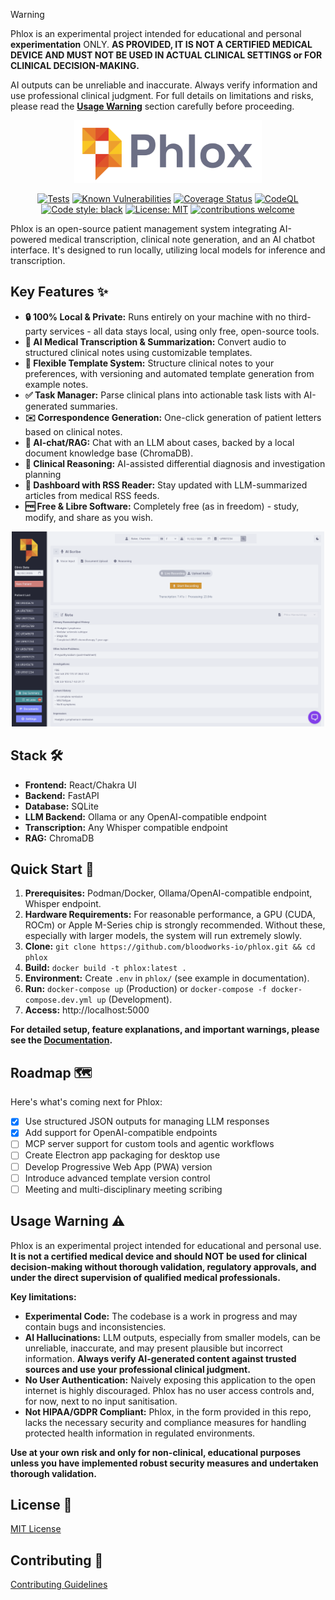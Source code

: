 > [!WARNING]
> Phlox is an experimental project intended for educational and personal **experimentation** ONLY.
> **AS PROVIDED, IT IS NOT A CERTIFIED MEDICAL DEVICE AND MUST NOT BE USED IN ACTUAL CLINICAL SETTINGS or FOR CLINICAL DECISION-MAKING.**
>
> AI outputs can be unreliable and inaccurate. Always verify information and use professional clinical judgment.
> For full details on limitations and risks, please read the **[Usage Warning](#usage-warning-️)** section carefully before proceeding.

<p align="center">
  <img src="/docs/images/readme_logo.png" width="300" alt="Phlox Logo">
</p>

<div align="center">

[![Tests](https://github.com/bloodworks-io/phlox/actions/workflows/coverage.yml/badge.svg)](https://github.com/bloodworks-io/phlox/actions/workflows/coverage.yml)
[![Known Vulnerabilities](https://snyk.io/test/github/bloodworks-io/phlox/badge.svg)](https://snyk.io/test/github/bloodworks-io/phlox/badge.svg)
[![Coverage Status](https://coveralls.io/repos/github/bloodworks-io/phlox/badge.svg?branch=main)](https://coveralls.io/github/bloodworks-io/phlox?branch=main)
[![CodeQL](https://github.com/bloodworks-io/phlox/actions/workflows/github-code-scanning/codeql/badge.svg)](https://github.com/bloodworks-io/phlox/actions/workflows/github-code-scanning/codeql)
[![Code style: black](https://img.shields.io/badge/code%20style-black-000000.svg)](https://github.com/psf/black)
[![License: MIT](https://img.shields.io/badge/License-MIT-yellow.svg)](https://opensource.org/licenses/MIT)
[![contributions welcome](https://img.shields.io/badge/contributions-welcome-brightgreen.svg?style=flat)](https://github.com/bloodworks-io/phlox/issues)

</div>

Phlox is an open-source patient management system integrating AI-powered medical transcription, clinical note generation, and an AI chatbot interface. It's designed to run locally, utilizing local models for inference and transcription.

## Key Features ✨

- **🔒 100% Local & Private:** Runs entirely on your machine with no third-party services - all data stays local, using only free, open-source tools.
- **🎤 AI Medical Transcription & Summarization:** Convert audio to structured clinical notes using customizable templates.
- **📝 Flexible Template System:**  Structure clinical notes to your preferences, with versioning and automated template generation from example notes.
- **✅ Task Manager:**  Parse clinical plans into actionable task lists with AI-generated summaries.
- **✉️  Correspondence Generation:**  One-click generation of patient letters based on clinical notes.
- **🤖 AI-chat/RAG:** Chat with an LLM about cases, backed by a local document knowledge base (ChromaDB).
- **🧠 Clinical Reasoning:**  AI-assisted differential diagnosis and investigation planning
- **📰 Dashboard with RSS Reader:** Stay updated with LLM-summarized articles from medical RSS feeds.
- **🆓 Free & Libre Software:** Completely free (as in freedom) - study, modify, and share as you wish.

<p align="center">
  <img src="/docs/images/transcription.png" width="500" alt="Phlox Logo">
</p>

## Stack 🛠️

- **Frontend:** React/Chakra UI
- **Backend:** FastAPI
- **Database:** SQLite
- **LLM Backend:** Ollama or any OpenAI-compatible endpoint
- **Transcription:** Any Whisper compatible endpoint
- **RAG:** ChromaDB

## Quick Start 🚀

1. **Prerequisites:** Podman/Docker, Ollama/OpenAI-compatible endpoint, Whisper endpoint.
2. **Hardware Requirements:** For reasonable performance, a GPU (CUDA, ROCm) or Apple M-Series chip is strongly recommended. Without these, especially with larger models, the system will run extremely slowly.
3. **Clone:** `git clone https://github.com/bloodworks-io/phlox.git && cd phlox`
4. **Build:** `docker build -t phlox:latest .`
5. **Environment:** Create `.env` in `phlox/` (see example in documentation).
6. **Run:** `docker-compose up` (Production) or `docker-compose -f docker-compose.dev.yml up` (Development).
7. **Access:** http://localhost:5000

**For detailed setup, feature explanations, and important warnings, please see the [Documentation](./docs/README.md).**

## Roadmap 🗺️

Here's what's coming next for Phlox:

- [x] Use structured JSON outputs for managing LLM responses
- [x] Add support for OpenAI-compatible endpoints
- [ ] MCP server support for custom tools and agentic workflows
- [ ] Create Electron app packaging for desktop use
- [ ] Develop Progressive Web App (PWA) version
- [ ] Introduce advanced template version control
- [ ] Meeting and multi-disciplinary meeting scribing

## Usage Warning ⚠️

Phlox is an experimental project intended for educational and personal use. **It is not a certified medical device and should NOT be used for clinical decision-making without thorough validation, regulatory approvals, and under the direct supervision of qualified medical professionals.**

**Key limitations:**

*   **Experimental Code:**  The codebase is a work in progress and may contain bugs and inconsistencies.
*   **AI Hallucinations:** LLM outputs, especially from smaller models, can be unreliable, inaccurate, and may present plausible but incorrect information. **Always verify AI-generated content against trusted sources and use your professional clinical judgment.**
*   **No User Authentication:**  Naively exposing this application to the open internet is highly discouraged. Phlox has no user access controls and, for now, next to no input sanitisation.
*   **Not HIPAA/GDPR Compliant:**  Phlox, in the form provided in this repo, lacks the necessary security and compliance measures for handling protected health information in regulated environments.

**Use at your own risk and only for non-clinical, educational purposes unless you have implemented robust security measures and undertaken thorough validation.**

## License 📄

[MIT License](LICENSE)

## Contributing 🤝

[Contributing Guidelines](.github/CONTRIBUTING.md)
